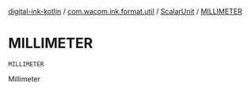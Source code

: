 [digital-ink-kotlin](../../index.md) / [com.wacom.ink.format.util](../index.md) / [ScalarUnit](index.md) / [MILLIMETER](./-m-i-l-l-i-m-e-t-e-r.md)

# MILLIMETER

`MILLIMETER`

Millimeter

